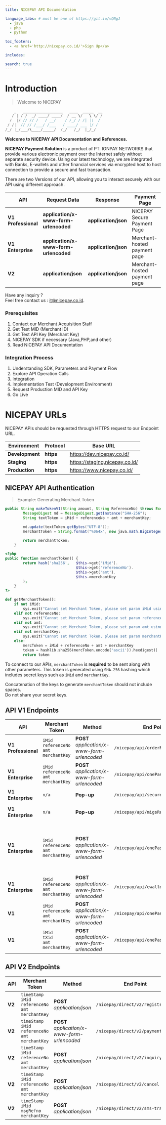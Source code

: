 ```yaml
---
title: NICEPAY API Documentation

language_tabs: # must be one of https://git.io/vQNgJ
  - java
  - php
  - python
  
toc_footers:
  - <a href='http://nicepay.co.id/'>Sign Up</a>

includes:

search: true
---
```

# Introduction

> Welcome to NICEPAY

```java
    _   __________________   ____  _____  __
   / | / /  _/ ____/ ____/  / __ \/   \ \/ /
  /  |/ // // /   / __/    / /_/ / /| |\  / 
 / /|  // // /___/ /___   / ____/ ___ |/ /  
/_/ |_/___/\____/_____/  /_/   /_/  |_/_/   

```

**Welcome to NICEPAY API Documentation and References.**

**NICEPAY Payment Solution** is a product of PT. IONPAY NETWORKS that provide various electronic payment over the Internet safely without separate security device. 
Using our latest technology, we are integrated with Banks, E-wallets and other financial services via encrypted host to host connection to provide a secure and fast transaction.

There are two Versions of our API, allowing you to interact securely with our API using different approach.

| **API**                   | **Request Data**                      | **Response**         | Payment Page                 |
| ------------------------- | ------------------------------------- | -------------------- | ---------------------------- |
| **V1** **Professional**   | **application/x-www-form-urlencoded** | **application/json** | NICEPAY Secure Payment Page  |
| **V1** **Enterprise**     | **application/x-www-form-urlencoded** | **application/json** | Merchant-hosted payment page |
| **V2**                    | **application/json**                  | **application/json** | Merchant-hosted payment page |

Have any inquiry ?<br>Feel free contact us : [it@nicepay.co.id](mailto:it@nicepay.co.id).

### Prerequisites
<ol type="1">
  <li>Contact our Merchant Acquisition Staff
  <li>Get Test MID (Merchant ID)
  <li>Get Test API Key (Merchant Key)
  <li>NICEPAY SDK if necessary (Java,PHP,and other)
  <li>Read NICEPAY API Documentation
</ol>

### Integration Process
<ol type="1">
  <li>Understanding SDK, Parameters and Payment Flow
  <li>Explore API Operation Calls
  <li>Integration
  <li>Implementation Test (Development Environment)
  <li>Request Production MID and API Key
  <li>Go Live
</ol>

# NICEPAY URLs
NICEPAY APIs should be requested through HTTPS request to our Endpoint URL.

| **Environment** | **Protocol** | Base URL |
| --- | --- | --- |
| **Development** | **https** | https://dev.nicepay.co.id/ |
| **Staging** | **https** | https://staging.nicepay.co.id/ |
| **Production** | **https** | https://www.nicepay.co.id/ |

## NICEPAY API Authentication

> Example: Generating Merchant Token

```java
public String makeTokenV1(String amount, String ReferenceNo) throws Exception {
		MessageDigest md = MessageDigest.getInstance("SHA-256");
		String textToken = iMid + referenceNo + amt + merchantKey;

		md.update(textToken.getBytes("UTF-8"));
		merchantToken = String.format("%064x", new java.math.BigInteger(1, md.digest()));

		return merchantToken;
	}
```

```php
<?php
public function merchantToken() {
        return hash('sha256',   $this->get('iMid').
                                $this->get('referenceNo').
                                $this->get('amt').
                                $this->merchantKey
        );
    }
?>
```

```python
def getMerchantToken():
    if not iMid:
        sys.exit("Cannot set Merchant Token, please set param iMid using NICEPay.iMid = iMid values")
    elif not referenceNo:
        sys.exit("Cannot set Merchant Token, please set param referenceNo using NICEPay.referenceNo = referenceNo values")
    elif not amt:
        sys.exit("Cannot set Merchant Token, please set param amt using NICEPay.amt = amt values")
    elif not merchantKey:
        sys.exit("Cannot set Merchant Token, please set param merchantKey using NICEPay.merchantKey = merchantKey values")
    else:
        mercToken = iMid + referenceNo + amt + merchantKey
        token = hashlib.sha256(mercToken.encode('ascii')).hexdigest()
        return token
```

To connect to our APIs, `merchantToken` is **required** to be sent along with other parameters.
This token is generated using `SHA-256` hashing which includes secret keys such as `iMid` and `merchantKey`.

<aside class="notice">
Concatenation of the keys to generate <code>merchantToken</code> should not include spaces.
</aside>

<aside class="warning">
Do not share your secret keys.
</aside>

## API V1 Endpoints

| **API** | Merchant Token | **Method** | End Point | Description |
| --- | --- | --- | --- | --- |
| **V1**  **Professional** | `iMid`<br>`referenceNo`<br>`amt`<br>`merchantKey` | **POST** *application/x-www-form-urlencoded* | `/nicepay/api/orderRegist.do` | Transaction Registration |
| **V1**  **Enterprise** | `iMid`<br>`referenceNo`<br>`amt`<br>`merchantKey` | **POST** *application/x-www-form-urlencoded* | `/nicepay/api/onePassToken.do` | Request Credit Card Token |
| **V1**  **Enterprise** | `n/a` | **Pop-up** | `/nicepay/api/secureVeRequest.do` | Request 3DS Pages |
| **V1**  **Enterprise** | `n/a` | **Pop-up** | `/nicepay/api/migsRequest.do` | Request MIGS Pages |
| **V1**  **Enterprise** |`iMid`<br>`referenceNo`<br>`amt`<br>`merchantKey` | **POST** *application/x-www-form-urlencoded* | `/nicepay/api/onePass.do` | Transaction Payment (Credit Card) and Registration for other payment methods. |
| **V1**  **Enterprise** | `iMid`<br>`referenceNo`<br>`amt`<br>`merchantKey` | **POST** *application/x-www-form-urlencoded* | `/nicepay/api/ewalletTrans.do` | E-Wallet Trans? |
| **V1** | `iMid`<br>`referenceNo`<br>`amt`<br>`merchantKey` | **POST** *application/x-www-form-urlencoded* | `/nicepay/api/onePassStatus.do` | Status Inquiry |
| **V1** | `iMid`<br>`tXid`<br>`amt`<br>`merchantKey` | **POST** *application/x-www-form-urlencoded* | `/nicepay/api/onePassAllCancel.do` | Cancel Transaction |


## API V2 Endpoints

| **API** | Merchant Token | **Method** | End Point | Description |
| --- | --- | --- | --- | --- |
| **V2** | `timeStamp`<br>`iMid`<br>`referenceNo`<br>`amt`<br>`merchantKey` | **POST** *application/json* | `/nicepay/direct/v2/registration` | Transaction Registration |
| **V2** | `timeStamp`<br>`iMid`<br>`referenceNo`<br>`amt`<br>`merchantKey` | **POST** *application/x-www-form-urlencoded* | `/nicepay/direct/v2/payment` | Transaction Payment |
| **V2** | `timeStamp`<br>`iMid`<br>`referenceNo`<br>`amt`<br>`merchantKey` | **POST** *application/json* | `/nicepay/direct/v2/inquiry` | Transaction Status Inquiry |
| **V2** | `timeStamp`<br>`iMid`<br>`referenceNo`<br>`amt`<br>`merchantKey` | **POST** *application/json* | `/nicepay/direct/v2/cancel` | Transaction Cancel |
| **V2** | `timeStamp`<br>`iMid`<br>`msgRefno`<br>`merchantKey` 			| **POST** *application/json* | `/nicepay/direct/v2/sms-transmit` | SMS Transmit |

